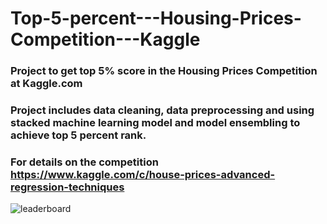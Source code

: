 # Top-5-percent---Housing-Prices-Competition---Kaggle
### Project to get top 5% score in the Housing Prices Competition at Kaggle.com  
### Project includes data cleaning, data preprocessing and using stacked machine learning model  and model ensembling to achieve top 5 percent rank.  

### For details on the competition <https://www.kaggle.com/c/house-prices-advanced-regression-techniques>  
![leaderboard](https://user-images.githubusercontent.com/13309365/49063124-63bb9f00-f23c-11e8-8611-2fa6d9a78ac3.jpg)

